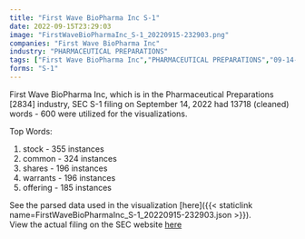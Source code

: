 ```yaml
---
title: "First Wave BioPharma Inc S-1"
date: 2022-09-15T23:29:03
image: "FirstWaveBioPharmaInc_S-1_20220915-232903.png"
companies: "First Wave BioPharma Inc"
industry: "PHARMACEUTICAL PREPARATIONS"
tags: ["First Wave BioPharma Inc","PHARMACEUTICAL PREPARATIONS","09-14-2022","S-1"]
forms: "S-1"
---
```

First Wave BioPharma Inc, which is in the Pharmaceutical Preparations [2834] industry, SEC S-1 filing on September 14, 2022 had 13718 (cleaned) words - 600 were utilized for the visualizations.

Top Words:
1. stock - 355 instances
2. common - 324 instances
3. shares - 196 instances
4. warrants - 196 instances
5. offering - 185 instances


See the parsed data used in the visualization [here]({{< staticlink name=FirstWaveBioPharmaInc_S-1_20220915-232903.json >}}).  
View the actual filing on the SEC website [here](https://www.sec.gov/Archives/edgar/data/1604191/0001104659-22-100084.txt)